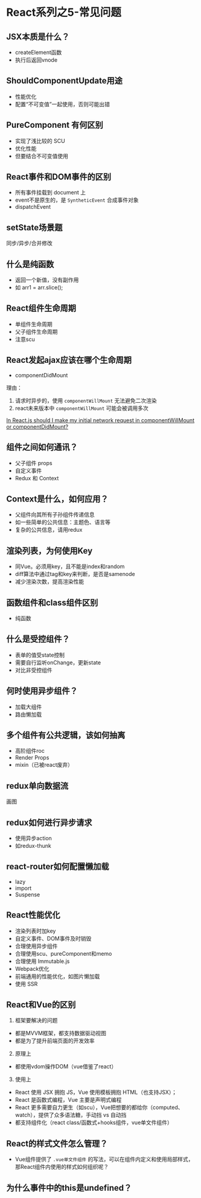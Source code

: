 # React系列之5-常见问题
## JSX本质是什么？
- createElement函数
- 执行后返回vnode


## ShouldComponentUpdate用途
- 性能优化
- 配置“不可变值”一起使用，否则可能出错

## PureComponent 有何区别
- 实现了浅比较的 SCU
- 优化性能
- 但要结合不可变值使用

## React事件和DOM事件的区别
- 所有事件挂载到 document 上
- event不是原生的，是 `SyntheticEvent` 合成事件对象
- dispatchEvent
## setState场景题
同步/异步/合并修改

## 什么是纯函数
- 返回一个新值，没有副作用
- 如 arr1 = arr.slice();

## React组件生命周期
- 单组件生命周期
- 父子组件生命周期
- 注意scu

## React发起ajax应该在哪个生命周期
- componentDidMount

理由：
1. 请求时异步的，使用 `componentWillMount` 无法避免二次渲染
2. react未来版本中 `componentWillMount` 可能会被调用多次

[In React.js should I make my initial network request in componentWillMount or componentDidMount?](https://stackoverflow.com/questions/41612200/in-react-js-should-i-make-my-initial-network-request-in-componentwillmount-or-co/41612993)

## 组件之间如何通讯？
- 父子组件 props
- 自定义事件
- Redux 和 Context

## Context是什么，如何应用？
- 父组件向其所有子孙组件传递信息
- 如一些简单的公共信息：主题色、语言等
- 复杂的公共信息，请用redux


## 渲染列表，为何使用Key
- 同Vue。必须用key，且不能是index和random
- diff算法中通过tag和key来判断，是否是samenode
- 减少渲染次数，提高渲染性能

## 函数组件和class组件区别
- 纯函数

## 什么是受控组件？
- 表单的值受state控制
- 需要自行监听onChange，更新state
- 对比非受控组件

## 何时使用异步组件？
- 加载大组件
- 路由懒加载

## 多个组件有公共逻辑，该如何抽离
- 高阶组件roc
- Render Props
- mixin（已被react废弃）


## redux单向数据流
画图

## redux如何进行异步请求
- 使用异步action
- 如redux-thunk

## react-router如何配置懒加载
- lazy
- import
- Suspense


## React性能优化
- 渲染列表时加key
- 自定义事件、DOM事件及时销毁
- 合理使用异步组件
- 合理使用scu、pureComponent和memo
- 合理使用 Immutable.js
- Webpack优化
- 前端通用的性能优化，如图片懒加载
- 使用 SSR

## React和Vue的区别

1. 框架要解决的问题
- 都是MVVM框架，都支持数据驱动视图
- 都是为了提升前端页面的开发效率

2. 原理上
- 都使用vdom操作DOM（vue借鉴了react）

3. 使用上
- React 使用 JSX 拥抱 JS，Vue 使用模板拥抱 HTML（也支持JSX）；
- React 是函数式编程，Vue 主要是声明式编程
- React 更多需要自力更生（如scu），Vue把想要的都给你（computed、watch），提供了众多语法糖，手动挡 vs 自动挡
- 都支持组件化（react class/函数式+hooks组件，vue单文件组件）


## React的样式文件怎么管理？
- Vue组件提供了 `.vue单文件组件` 的写法，可以在组件内定义和使用局部样式，那React组件内使用的样式如何组织呢？

## 为什么事件中的this是undefined？
